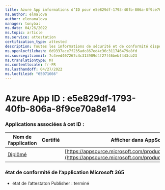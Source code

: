 ```yaml
---
title: Azure App informations d’ID pour e5e829df-1793-40fb-806a-8f9ce70a8e14
ms.author: elmalova
author: elenamalova
manager: tonybal
ms.date: 04/26/2022
ms.topic: article
ms.service: attestation
certification_type: attested
description: Toutes les informations de sécurité et de conformité disponibles pour e5e829df-1793-40fb-806a-8f9ce70a8e14.
ms.openlocfilehash: 6d9337ace7f235adc867ed4c36c311746479e8fd
ms.sourcegitcommit: 7c4eed407267c4c313909d4f27f46bebf443cb23
ms.translationtype: MT
ms.contentlocale: fr-FR
ms.lasthandoff: 04/27/2022
ms.locfileid: "65071666"
---
```

# <a name="azure-app-id-e5e829df-1793-40fb-806a-8f9ce70a8e14"></a>Azure App ID : e5e829df-1793-40fb-806a-8f9ce70a8e14


### <a name="apps-associated-with-this-id"></a>Applications associées à cet ID :
| **Nom de l’application** | **Certifié** | **Afficher dans AppSource** |
|--------------|---------------|-----------------------|
| [Diplômé](../forward/WA200003252.md) |  | [https://appsource.microsoft.com/product/office/WA200003252](https://appsource.microsoft.com/product/office/WA200003252) |

### <a name="microsoft-365-app-compliance-status"></a>état de conformité de l’application Microsoft 365
- état de l’attestaton Publisher : terminé
